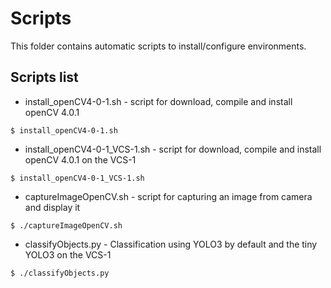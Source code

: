 # Scripts
This folder contains automatic scripts to install/configure environments.

## Scripts list
* install_openCV4-0-1.sh - script for download, compile and install openCV 4.0.1
```
$ install_openCV4-0-1.sh
```
* install_openCV4-0-1_VCS-1.sh - script for download, compile and install openCV 4.0.1 on the VCS-1
```
$ install_openCV4-0-1_VCS-1.sh
```
* captureImageOpenCV.sh - script for capturing an image from camera and display it
```
$ ./captureImageOpenCV.sh
```
* classifyObjects.py - Classification using YOLO3 by default and the tiny YOLO3 on the VCS-1
```
$ ./classifyObjects.py
```
